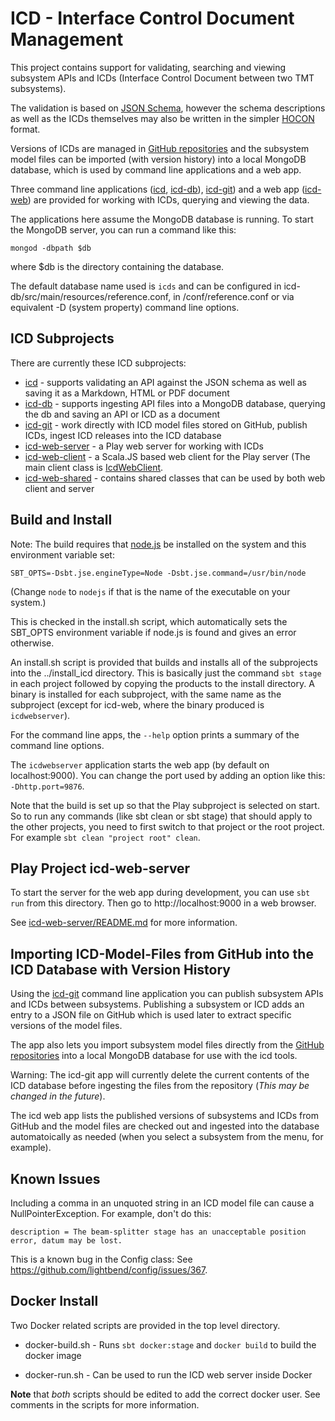 ICD - Interface Control Document Management
===========================================

This project contains support for validating, 
searching and viewing subsystem APIs and ICDs (Interface Control Document between two TMT subsystems).

The validation is based on [JSON Schema](http://json-schema.org/),
however the schema descriptions as well as the ICDs themselves may also be written in
the simpler [HOCON](https://github.com/typesafehub/config/blob/master/HOCON.md) format.

Versions of ICDs are managed in [GitHub repositories](https://github.com/tmt-icd/ICD-Model-Files.git) and 
the subsystem model files can be imported (with version history) into a local MongoDB database, which is used
by command line applications and a web app.
 
Three command line applications ([icd](icd), [icd-db](icd-db)), [icd-git](icd-git)) and a web app ([icd-web](icd-web)) 
are provided for working with ICDs, querying and viewing the data.

The applications here assume the MongoDB database is running. 
To start the MongoDB server, you can run a command like this:

    mongod -dbpath $db
    
where $db is the directory containing the database.

The default database name used is `icds` and can be configured in icd-db/src/main/resources/reference.conf,
in <installDir>/conf/reference.conf or via equivalent -D (system property) command line options.


ICD Subprojects
---------------

There are currently these ICD subprojects:

* [icd](icd) - supports validating an API against the JSON schema as well as saving it as a Markdown, HTML or PDF document
* [icd-db](icd-db) - supports ingesting API files into a MongoDB database, querying the db and saving an API or ICD as a document
* [icd-git](icd-git) - work directly with ICD model files stored on GitHub, publish ICDs, ingest ICD releases into the ICD database
* [icd-web-server](icd-web-server) - a Play web server for working with ICDs
* [icd-web-client](icd-web-client) - a Scala.JS based web client for the Play server
                                     (The main client class is [IcdWebClient](icd-web-client/src/main/scala/icd/web/client/IcdWebClient.scala).
* [icd-web-shared](icd-web-shared) - contains shared classes that can be used by both web client and server

Build and Install
-----------------

Note: The build requires that [node.js](https://nodejs.org/en/) be installed on the system
and this environment variable set:

    SBT_OPTS=-Dsbt.jse.engineType=Node -Dsbt.jse.command=/usr/bin/node

(Change `node` to `nodejs` if that is the name of the executable on your system.) 

This is checked in the install.sh script, which automatically sets the SBT_OPTS environment variable if node.js is found 
and gives an error otherwise. 

An install.sh script is provided that builds and installs all of the subprojects into the ../install_icd directory.
This is basically just the command `sbt stage` in each project followed by copying the products to the
install directory. A binary is installed for each subproject, with the same name as the subproject
(except for icd-web, where the binary produced is `icdwebserver`).

For the command line apps, the `--help` option prints a summary of the command line options.

The `icdwebserver` application starts the web app (by default on localhost:9000).
You can change the port used by adding an option like this: `-Dhttp.port=9876`.

Note that the build is set up so that the Play subproject is selected on start.
So to run any commands (like sbt clean or sbt stage) that should apply to the other projects,
you need to first switch to that project or the root project. For example `sbt clean "project root" clean`. 

Play Project icd-web-server
---------------------------

To start the server for the web app during development, you can use `sbt run` from this directory.
Then go to http://localhost:9000 in a web browser.

See [icd-web-server/README.md](icd-web-server/README.md) for more information.

Importing ICD-Model-Files from GitHub into the ICD Database with Version History
--------------------------------------------------------------------------------

Using the [icd-git](icd-git) command line application you can publish subsystem APIs and ICDs between subsystems.
Publishing a subsystem or ICD adds an entry to a JSON file on GitHub which is used later to extract specific 
versions of the model files.

The app also lets you import subsystem model files directly from the
[GitHub repositories](https://github.com/tmt-icd/ICD-Model-Files)  into a local MongoDB database
for use with the icd tools. 

Warning: The icd-git app will currently delete the current contents of the ICD database before
ingesting the files from the repository (*This may be changed in the future*).

The icd web app lists the published versions of subsystems and ICDs from GitHub and the model
files are checked out and ingested into the database automatoically as needed (when you select a subsystem 
from the menu, for example).

Known Issues
------------

Including a comma in an unquoted string in an ICD model file can cause a NullPointerException.
For example, don't do this: 

    description = The beam-splitter stage has an unacceptable position error, datum may be lost.

This is a known bug in the Config class: See https://github.com/lightbend/config/issues/367.

Docker Install
--------------

Two Docker related scripts are provided in the top level directory.

* docker-build.sh - Runs `sbt docker:stage` and `docker build` to build the docker image

* docker-run.sh - Can be used to run the ICD web server inside Docker

__Note__ that *both* scripts should be edited to add the correct docker user.
See comments in the scripts for more information.




